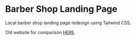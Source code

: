 # Barber Shop Landing Page
Local barber shop landing page redesign using Tailwind CSS.

Old website for comparison <a href="https://www.barbershop1965.gr/" target="_blank">HERE</a>.
